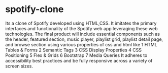 # spotify-clone
Its a clone of Spotify developed using HTML,CSS.
It imitates the primary interfaces and functionality of the Spotify web app leveraging these web technologies. 
The final product will include essential components such as the header, featured section, music player, playlist grid, playlist detail page, and browse section using various properties of css and html like
1 HTML Tables & Forms
2 Semantic Tags
3 CSS Display Properties
4 CSS Positioning
5 Flex & Grids
6 Bootstrap
7 Media Queries
It adheres to accessibility best practices and be fully responsive across a variety of screen sizes.
